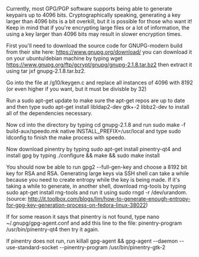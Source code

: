 Currently, most GPG/PGP software supports being able to generate keypairs up to 4096 bits. Cryptographically speaking, generating a key larger than 4096 bits is a bit overkill, but it is possible for those who want it! Keep in mind that if you're encrypting large files or a lot of information, the using a key larger than 4096 bits may result in slower encryption times.

First you'll need to download the source code for GNUPG-modern build from their site here: https://www.gnupg.org/download/ you can download it on your ubuntu/debian machine by typing wget https://www.gnupg.org/ftp/gcrypt/gnupg/gnupg-2.1.8.tar.bz2 then extract it using tar jxf gnupg-2.1.8.tar.bz2.

Go into the file at /g10/keygen.c and replace all instances of 4096 with 8192 (or even higher if you want, but it must be divisble by 32)

Run a sudo apt-get update to make sure the apt-get repos are up to date and then type sudo apt-get install libldap2-dev gtk+-2 libbz2-dev to install all of the dependencies necessary.

Now cd into the directory by typing cd gnupg-2.1.8 and run sudo make -f build-aux/speedo.mk native INSTALL_PREFIX=/usr/local and type sudo ldconfig to finish the make process with speedo.

Now download pinentry by typing sudo apt-get install pinentry-qt4 and install gpg by typing ./configure && make && sudo make install

You should now be able to run gpg2 --full-gen-key and choose a 8192 bit key for RSA and RSA. Generating large keys via SSH shell can take a while because you need to create entropy while the key is being made. If it's taking a while to generate, in another shell, download rng-tools by typing sudo apt-get install rng-tools and run it using sudo rngd -r /dev/urandom. (source: http://it.toolbox.com/blogs/lim/how-to-generate-enough-entropy-for-gpg-key-generation-process-on-fedora-linux-38022)

If for some reason it says that pinentry is not found, type nano ~/.gnupg/gpg-agent.conf and add this line to the file: pinentry-program /usr/bin/pinentry-qt4 then try it again.

If pinentry does not run, run killall gpg-agent && gpg-agent --daemon --use-standard-socket --pinentry-program /usr/bin/pinentry-gtk-2
